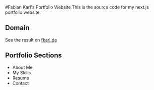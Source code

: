 #Fabian Karl's Portfolio Website
This is the source code for my next.js portfolio website. 
## Domain
See the result on [fkarl.de](https://www.fkarl.de)
## Portfolio Sections
* About Me
* My Skills
* Resume
* Contact
